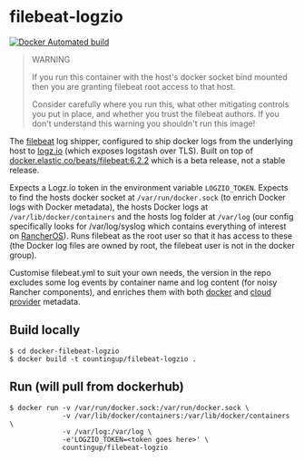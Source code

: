 # filebeat-logzio

[![Docker Automated build](https://img.shields.io/docker/build/countingup/filebeat-logzio.svg)](https://hub.docker.com/r/countingup/filebeat-logzio/builds/)

> WARNING
>
> If you run this container with the host's docker socket bind mounted then you are granting filebeat root access to that host.
>
> Consider carefully where you run this, what other mitigating controls you put in place, and whether you trust the filebeat authors. If you don't understand this warning you shouldn't run this image!

The [filebeat](https://www.elastic.co/products/beats/filebeat) log shipper, configured to ship docker logs from the underlying host to [logz.io](https://logz.io) (which exposes logstash over TLS). Built on top of [docker.elastic.co/beats/filebeat:6.2.2](https://www.elastic.co/guide/en/beats/filebeat/6.2/running-on-docker.html) which is a beta release, not a stable release.

Expects a Logz.io token in the environment variable `LOGZIO_TOKEN`. Expects to find the hosts docker socket at `/var/run/docker.sock` (to enrich Docker logs with Docker metadata), the hosts Docker logs at `/var/lib/docker/containers` and the hosts log folder at `/var/log` (our config specifically looks for /var/log/syslog which contains everything of interest on [RancherOS](http://rancher.com/rancher-os/)). Runs filebeat as the root user so that it has access to these (the Docker log files are owned by root, the filebeat user is not in the docker group).

Customise filebeat.yml to suit your own needs, the version in the repo excludes some log events by container name and log content (for noisy Rancher components), and enriches them with both [docker](https://www.elastic.co/guide/en/beats/filebeat/6.2/add-docker-metadata.html) and [cloud provider](https://www.elastic.co/guide/en/beats/filebeat/6.2/add-cloud-metadata.html) metadata.

## Build locally

```
$ cd docker-filebeat-logzio
$ docker build -t countingup/filebeat-logzio .
```

## Run (will pull from dockerhub)

```
$ docker run -v /var/run/docker.sock:/var/run/docker.sock \
             -v /var/lib/docker/containers:/var/lib/docker/containers \
             -v /var/log:/var/log \
             -e'LOGZIO_TOKEN=<token goes here>' \
             countingup/filebeat-logzio
```
